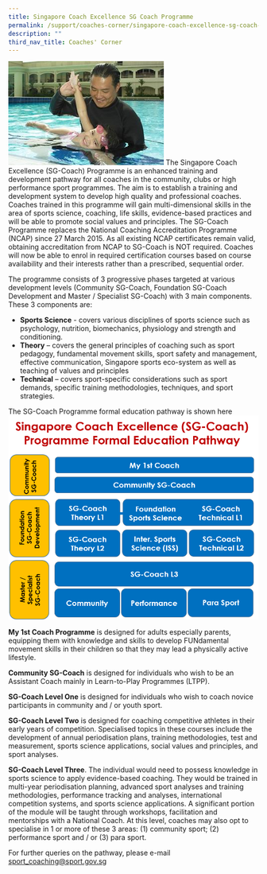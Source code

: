 ```yaml
---
title: Singapore Coach Excellence SG Coach Programme
permalink: /support/coaches-corner/singapore-coach-excellence-sg-coach-programme/
description: ""
third_nav_title: Coaches' Corner
---
```

![](/images/Support/Coache's%20Corner/swimming.jpeg)
The Singapore Coach Excellence (SG-Coach) Programme is an enhanced training and development pathway for all coaches in the community, clubs or high performance sport programmes. The aim is to establish a training and development system to develop high quality and professional coaches. Coaches trained in this programme will gain multi-dimensional skills in the area of sports science, coaching, life skills, evidence-based practices and will be able to promote social values and principles. The SG-Coach Programme replaces the National Coaching Accreditation Programme (NCAP) since 27 March 2015. As all existing NCAP certificates remain valid, obtaining accreditation from NCAP to SG-Coach is NOT required. Coaches will now be able to enrol in required certification courses based on course availability and their interests rather than a prescribed, sequential order. 

The programme consists of 3 progressive phases targeted at various development levels (Community SG-Coach, Foundation SG-Coach Development and Master / Specialist SG-Coach) with 3 main components. These 3 components are:

*   **Sports Science** \- covers various disciplines of sports science such as psychology, nutrition, biomechanics, physiology and strength and conditioning.
*   **Theory** – covers the general principles of coaching such as sport pedagogy, fundamental movement skills, sport safety and management, effective communication, Singapore sports eco-system as well as teaching of values and principles 
*   **Technical** – covers sport-specific considerations such as sport demands, specific training methodologies, techniques, and sport strategies.

The SG-Coach Programme formal education pathway is shown here
![](/images/Support/Coache's%20Corner/SG%20Coach%20Programme%20Formal%20Education%20Pathway%20v2.png)

**My 1st Coach Programme** is designed for adults especially parents, equipping them with knowledge and skills to develop FUNdamental movement skills in their children so that they may lead a physically active lifestyle.

**Community SG-Coach** is designed for individuals who wish to be an Assistant Coach mainly in Learn-to-Play Programmes (LTPP).

**SG-Coach Level One** is designed for individuals who wish to coach novice participants in community and / or youth sport.

**SG-Coach Level Two** is designed for coaching competitive athletes in their early years of competition. Specialised topics in these courses include the development of annual periodisation plans, training methodologies, test and measurement, sports science applications, social values and principles, and sport analyses.

**SG-Coach Level Three**. The individual would need to possess knowledge in sports science to apply evidence-based coaching. They would be trained in multi-year periodisation planning, advanced sport analyses and training methodologies, performance tracking and analyses, international competition systems, and sports science applications. A significant portion of the module will be taught through workshops, facilitation and mentorships with a National Coach. At this level, coaches may also opt to specialise in 1 or more of these 3 areas: (1) community sport; 
(2) performance sport and / or 
(3) para sport.

For further queries on the pathway, please e-mail [sport_coaching@sport.gov.sg](mailto:sport_coaching@sport.gov.sg)